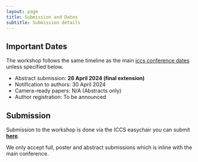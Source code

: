 ```yaml
---
layout: page
title: Submission and Dates
subtitle: Submission details  
---
```


## Important Dates

The workshop follows the same timeline as the main [iccs conference dates](https://www.iccs-meeting.org/iccs2024/important-dates/) unless specified below.

- Abstract submission: **26 April 2024 (final extension)**
- Notification to authors: 30 April 2024
- Camera-ready papers: N/A (Abstracts only)
- Author registration: To be announced


## Submission

Submission to the workshop is done via the ICCS easychair you can submit [**here**](https://easychair.org/conferences/?conf=iccs2024).

We only accept full, poster and abstract submissions which is inline with the main conference. 